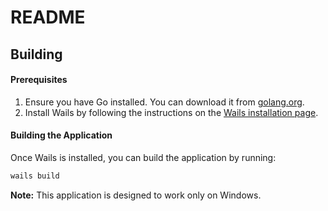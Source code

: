 # README

## Building

#### Prerequisites
1. Ensure you have Go installed. You can download it from [golang.org](https://golang.org/dl/).
2. Install Wails by following the instructions on the [Wails installation page](https://wails.io/docs/gettingstarted/installation).

#### Building the Application
Once Wails is installed, you can build the application by running:
```bash
wails build
```

**Note:** This application is designed to work only on Windows.

